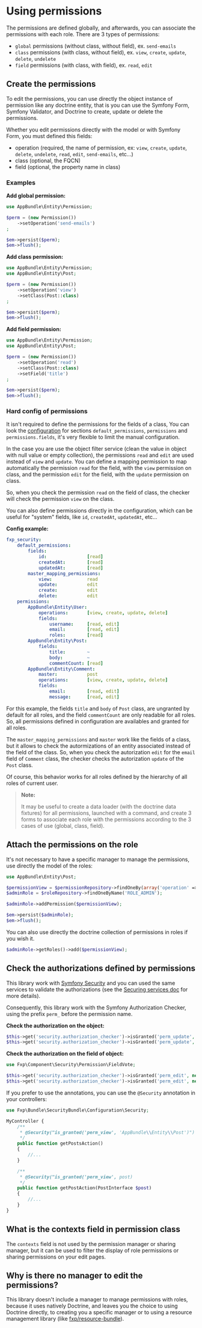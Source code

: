 Using permissions
=================

The permissions are defined globally, and afterwards, you can associate the permissions
with each role. There are 3 types of permissions:

- `global` permissions (without class, without field), ex. `send-emails`
- `class` permissions (with class, without field), ex. `view`, `create`, `update`, `delete`, `undelete`
- `field` permissions (with class, with field), ex. `read`, `edit`

## Create the permissions

To edit the permissions, you can use directly the object instance of permission like
any doctrine entity, that is you can use the Symfony Form, Symfony Validator, and Doctrine
to create, update or delete the permissions.

Whether you edit permissions directly with the model or with Symfony Form, you must defined
this fields:

- operation (required, the name of permission, ex: `view`, `create`, `update`, `delete`, `undelete`, `read`, `edit`, `send-emails`, etc...)
- class (optional, the FQCN)
- field (optional, the property name in class)

### Examples

**Add global permission:**

```php
use AppBundle\Entity\Permission;

$perm = (new Permission())
    ->setOperation('send-emails')
;

$em->persist($perm);
$em->flush();
```

**Add class permission:**

```php
use AppBundle\Entity\Permission;
use AppBundle\Entity\Post;

$perm = (new Permission())
    ->setOperation('view')
    ->setClass(Post::class)
;

$em->persist($perm);
$em->flush();
```

**Add field permission:**

```php
use AppBundle\Entity\Permission;
use AppBundle\Entity\Post;

$perm = (new Permission())
    ->setOperation('read')
    ->setClass(Post::class)
    ->setField('title')
;

$em->persist($perm);
$em->flush();
```

### Hard config of permissions

It isn't required to define the permissions for the fields of a class, You can look the
[configuration](https://github.com/fxpio/fxp-security-bundle/blob/master/DependencyInjection/Configuration.php)
for sections `default_permissions`, `permissions` and `permissions.fields`, it's very flexible
to limit the manual configuration.

In the case you are use the object filter service (clean the value in object with null value
or empty collection), the permissions `read` and `edit` are used instead of `view` and `update`.
You can define a mapping permission to map automatically the permission `read` for the field,
with the `view` permission on class, and the permission `edit` for the field, with the `update`
permission on class.

So, when you check the permission `read` on the field of class, the checker will check the
permission `view` on the class.

You can also define permissions directly in the configuration, which can be useful for "system"
fields, like `id`, `createdAt`, `updatedAt`, etc...

**Config example:**

```yaml
fxp_security:
    default_permissions:
        fields:
            id:               [read]
            createdAt:        [read]
            updatedAt:        [read]
        master_mapping_permissions:
            view:             read
            update:           edit
            create:           edit
            delete:           edit
    permissions:
        AppBundle\Entity\User:
            operations:       [view, create, update, delete]
            fields:
                username:     [read, edit]
                email:        [read, edit]
                roles:        [read]
        AppBundle\Entity\Post:
            fields:
                title:        ~
                body:         ~
                commentCount: [read]
        AppBundle\Entity\Comment:
            master:           post
            operations:       [view, create, update, delete]
            fields:
                email:        [read, edit]
                message:      [read, edit]
```

For this example, the fields `title` and `body` of `Post` class, are ungranted by default
for all roles, and the field `commentCount` are only readable for all roles. So, all
permissions defined in configuration are availables and granted for all roles.

The `master_mapping_permissions` and `master` work like the fields of a class, but it
allows to check the autormizations of an entity associated instead of the field of the class.
So, when you check the autorization `edit` for the `email` field of `Comment` class,
the checker checks the autorization `update` of the `Post` class.

Of course, this behavior works for all roles defined by the hierarchy of all roles of current user.

> **Note:**
>
> It may be useful to create a data loader (with the doctrine data fixtures)
> for all permissions, launched with a command, and create 3 forms to associate
> each role with the permissions according to the 3 cases of use (global, class, field).

## Attach the permissions on the role

It's not necessary to have a specific manager to manage the permissions,
use directly the model of the roles:

```php
use AppBundle\Entity\Post;

$permissionView = $permissionRepository->findOneBy(array('operation' => 'view', 'class' => Post::class, 'field' => null));
$adminRole = $roleRepository->findOneByName('ROLE_ADMIN');

$adminRole->addPermission($permissionView);

$em->persist($adminRole);
$em->flush();
```

You can also use directly the doctrine collection of permissions in roles if you wish it.

```php
$adminRole->getRoles()->add($permissionView);
```

## Check the authorizations defined by permissions

This library work with [Symfony Security](http://symfony.com/doc/current/security.html) and you
can used the same services to validate the authorizations (see the
[Securing services doc](http://symfony.com/doc/current/security/securing_services.html) for more
details).

Consequently, this library work with the Symfony Authorization Checker, using the
prefix `perm_` before the permission name.

**Check the authorization on the object:**

```php
$this->get('security.authorization_checker')->isGranted('perm_update', $entity);
$this->get('security.authorization_checker')->isGranted('perm_update', PostInterface::class);
```

**Check the authorization on the field of object:**

```php
use Fxp\Component\Security\Permission\FieldVote;

$this->get('security.authorization_checker')->isGranted('perm_edit', new FieldVote($entity, 'title'));
$this->get('security.authorization_checker')->isGranted('perm_edit', new FieldVote(PostInterface::class, 'title'));
```

If you prefer to use the annotations, you can use the `@Security` annotation in your controllers:

```php
use Fxp\Bundle\SecurityBundle\Configuration\Security;

MyController {
    /**
     * @Security("is_granted('perm_view', 'AppBundle\\Entity\\Post')")
     */
    public function getPostsAction()
    {
        //...
    }

    /**
     * @Security("is_granted('perm_view', post)
     */
    public function getPostAction(PostInterface $post)
    {
        //...
    }
}
```

## What is the contexts field in permission class

The `contexts` field is not used by the permission manager or sharing manager, but it
can be used to filter the display of role permissions or sharing permissions on your edit pages.

## Why is there no manager to edit the permissions?

This library doesn't include a manager to manage permissions with roles, because it uses natively Doctrine,
and leaves you the choice to using Doctrine directly, to creating you a specific manager or to using a
resource management library (like [fxp/resource-bundle](https://github.com/fxpio/fxp-resource-bundle)).
